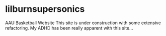 # lilburnsupersonics
AAU Basketball Website
This site is under construction with some extensive refactoring. My ADHD has been really apparent with this site...
